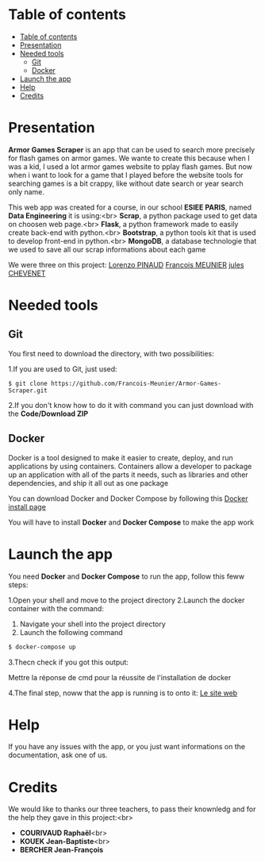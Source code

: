 # Table of contents

<!-- TOC -->
- [Table of contents](#table-of-contents)
- [Presentation](#Presentation)
- [Needed tools](#Needed-tools)
  - [Git](#git)
  - [Docker](#docker)
- [Launch the app](#Launch-the-app)
- [Help](#help)
- [Credits](#credits)

# Presentation

**Armor Games Scraper** is an app that can be used to search more precisely for flash games on armor games. We wante to create this because when I was a kid, I used a lot armor games website to pplay flash games.
But now when i want to look for a game that I played before the website tools for searching games is a bit crappy, like without date search or year search only name.

This web app was created for a course, in our school **ESIEE PARIS**, named **Data Engineering** it is using:<br\>
**Scrap**, a python package used to get data on choosen web page.<br\>
**Flask**, a python framework made to easily create back-end with python.<br\>
**Bootstrap**, a python tools kit that is used to develop front-end in python.<br\>
**MongoDB**, a database technologie that we used to save all our scrap informations about each game

We were three on this project:
[Lorenzo PINAUD](https://www.linkedin.com/in/lorenzo-pinaud-10a8601b7/)
[Francois MEUNIER](https://www.linkedin.com/in/fran%C3%A7ois-meunier-981194172/)
[jules CHEVENET](https://www.linkedin.com/in/jules-chevenet-4441b4189/)

# Needed tools

## Git 

You first need to download the directory, with two possibilities:

1.If you are used to Git, just used:

```
$ git clone https://github.com/Francois-Meunier/Armor-Games-Scraper.git 
```
2.If you don't know how to do it with command you can just download with the **Code/Download ZIP**

## Docker

Docker is a tool designed to make it easier to create, deploy, and run applications by using containers. Containers allow a developer to package up an application with all of the parts it needs, such as libraries and other dependencies, and ship it all out as one package

You can download Docker and Docker Compose by following this [Docker install page](https://www.docker.com/get-started)

You will have to install **Docker** and **Docker Compose** to make the app work

# Launch the app

You need **Docker** and **Docker Compose** to run the app, follow this feww steps:

1.Open your shell and move to the project directory
2.Launch the docker container with the command:


1. Navigate your shell into the project directory
2. Launch the following command
```bash
$ docker-compose up
```
3.Thecn check if you got this output:

Mettre la réponse de cmd pour la réussite de l'installation de docker

4.The final step, noww that the app is running is to onto it:
                [Le site web](http://0.0.0.0:5000/)
# Help

If you have any issues with the app, or you just want informations on the documentation, ask one of us.

# Credits

We would like to thanks our three teachers, to pass their knownledg and for the help they gave in this project:<br\>
- **COURIVAUD Raphaël**<br\>
- **KOUEK Jean-Baptiste**<br\>
- **BERCHER Jean-François**
